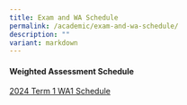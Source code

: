 ```yaml
---
title: Exam and WA Schedule
permalink: /academic/exam-and-wa-schedule/
description: ""
variant: markdown
---
```


#### Weighted Assessment Schedule

[2024 Term 1 WA1 Schedule](https://go.gov.sg/2024-wa1-schedule)
